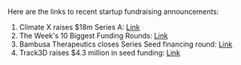 Here are the links to recent startup fundraising announcements:

1. Climate X raises $18m Series A: [Link](https://sifted.eu/articles/climate-x-series-a-news)
2. The Week's 10 Biggest Funding Rounds: [Link](https://news.crunchbase.com/venture/biggest-funding-rounds-ai-biotech-web3-xai/)
3. Bambusa Therapeutics closes Series Seed financing round: [Link](https://vcnewsdaily.com/)
4. Track3D raises $4.3 million in seed funding: [Link](https://www.thesaasnews.com/news/seed-round)